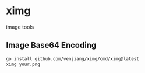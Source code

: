 # ximg

image tools



## Image Base64 Encoding

```bash
go install github.com/venjiang/ximg/cmd/ximg@latest
ximg your.png
```


